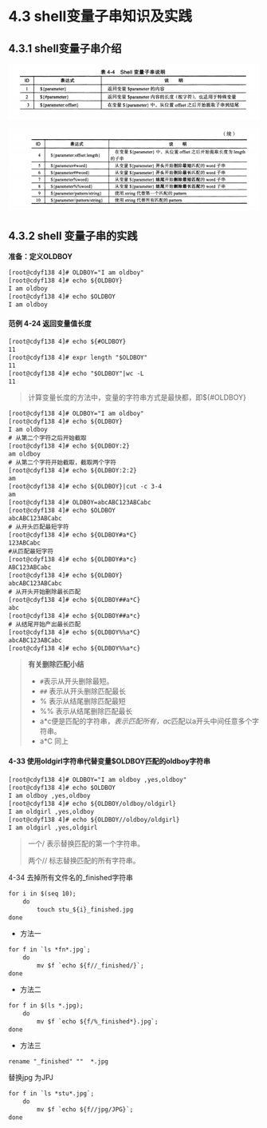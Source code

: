 # 4.3 shell变量子串知识及实践



## 4.3.1 shell变量子串介绍



![image-20210120195646456.png](images/image-20210120195646456.png)

![image-20210120195655684.png](images/image-20210120195655684.png)



## 4.3.2 shell 变量子串的实践



**准备：定义OLDBOY**

```shell
[root@cdyf138 4]# OLDBOY="I am oldboy"
[root@cdyf138 4]# echo ${OLDBOY}
I am oldboy
[root@cdyf138 4]# echo $OLDBOY
I am oldboy
```



#### 范例 4-24  返回变量值长度

```shell
[root@cdyf138 4]# echo ${#OLDBOY}
11
[root@cdyf138 4]# expr length "$OLDBOY"
11
[root@cdyf138 4]# echo "$OLDBOY"|wc -L
11
```



> 计算变量长度的方法中，变量的字符串方式是最快都，即${#OLDBOY}



```shell
[root@cdyf138 4]# OLDBOY="I am oldboy"     
[root@cdyf138 4]# echo ${OLDBOY}
I am oldboy
# 从第二个字符之后开始截取
[root@cdyf138 4]# echo ${OLDBOY:2}
am oldboy
# 从第二个字符开始截取，截取两个字符
[root@cdyf138 4]# echo ${OLDBOY:2:2}
am
[root@cdyf138 4]# echo ${OLDBOY}|cut -c 3-4
am
[root@cdyf138 4]# OLDBOY=abcABC123ABCabc
[root@cdyf138 4]# echo $OLDBOY
abcABC123ABCabc
# 从开头匹配最短字符
[root@cdyf138 4]# echo ${OLDBOY#a*C}
123ABCabc
#从匹配最短字符
[root@cdyf138 4]# echo ${OLDBOY#a*c}
ABC123ABCabc
[root@cdyf138 4]# echo ${OLDBOY}
abcABC123ABCabc
# 从开头开始删除最长匹配
[root@cdyf138 4]# echo ${OLDBOY##a*C}
abc
[root@cdyf138 4]# echo ${OLDBOY##a*c}
# 从结尾开始产出最长匹配
[root@cdyf138 4]# echo ${OLDBOY%%a*C}
abcABC123ABCabc
[root@cdyf138 4]# echo ${OLDBOY%%a*c}

```

>
>
>**有关删除匹配小结**
>
>- `#`表示从开头删除最短。
>- `##` 表示从开头删除匹配最长
>- % 表示从结尾删除匹配最短
>- %% 表示从结尾删除匹配最长
>- a*c便是匹配的字符串，*表示匹配所有，a*c匹配以a开头中间任意多个字符串。
>- a*C 同上



#### 4-33 使用oldgirl字符串代替变量$OLDBOY匹配的oldboy字符串

```shell
[root@cdyf138 4]# OLDBOY="I am oldboy ,yes,oldboy"
[root@cdyf138 4]# echo $OLDBOY
I am oldboy ,yes,oldboy
[root@cdyf138 4]# echo ${OLDBOY/oldboy/oldgirl}
I am oldgirl ,yes,oldboy
[root@cdyf138 4]# echo ${OLDBOY//oldboy/oldgirl}
I am oldgirl ,yes,oldgirl

```

>一个/ 表示替换匹配的第一个字符串。
>
>两个// 标志替换匹配的所有字符串。



4-34 去掉所有文件名的_finished字符串

```shell
for i in $(seq 10); 
	do 
		touch stu_${i}_finished.jpg
done
```

- 方法一

```shell
for f in `ls *fn*.jpg`;
	do 
		mv $f `echo ${f//_finished/}`;
done
```

- 方法二

```shell
for f in $(ls *.jpg);
    do
        mv $f `echo ${f/%_finished*}.jpg`;
done
```

- 方法三

```shell
rename "_finished" ""  *.jpg
```

替换jpg  为JPJ

```shell
for f in `ls *stu*.jpg`;
	do 
		mv $f `echo ${f//jpg/JPG}`;
done
```

